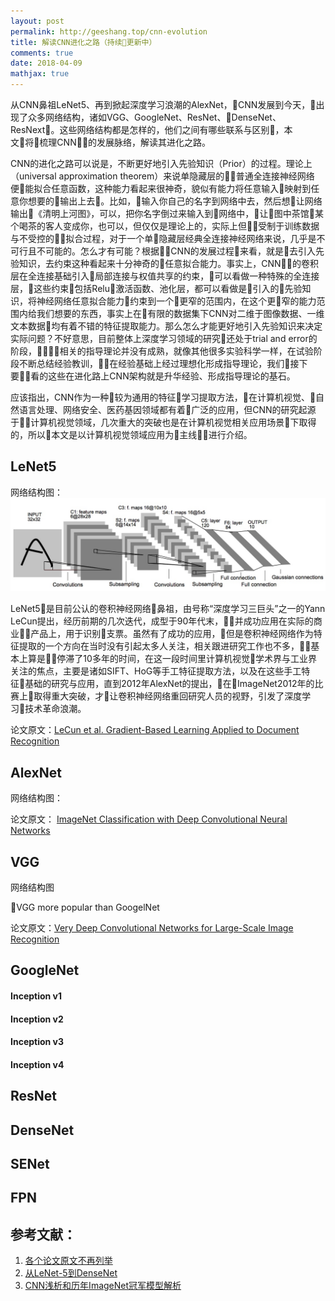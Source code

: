 ```yaml
---
layout: post
permalink: http://geeshang.top/cnn-evolution
title: 解读CNN进化之路（持续更新中）
comments: true
date: 2018-04-09
mathjax: true
---
```


从CNN鼻祖LeNet5、再到掀起深度学习浪潮的AlexNet，CNN发展到今天，出现了众多网络结构，诸如VGG、GoogleNet、ResNet、DenseNet、ResNext。这些网络结构都是怎样的，他们之间有哪些联系与区别，本文将梳理CNN的发展脉络，解读其进化之路。

CNN的进化之路可以说是，不断更好地引入先验知识（Prior）的过程。理论上（universal approximation theorem）来说单隐藏层的普通全连接神经网络便能拟合任意函数，这种能力看起来很神奇，貌似有能力将任意输入映射到任意你想要的输出上去。比如，输入你自己的名字到网络中去，然后想让网络输出《清明上河图》，可以，把你名字倒过来输入到网络中，让图中茶馆某个喝茶的客人变成你，也可以，但仅仅是理论上的，实际上但受制于训练数据与不受控的拟合过程，对于一个单隐藏层经典全连接神经网络来说，几乎是不可行且不可能的。怎么才有可能？根据CNN的发展过程来看，就是去引入先验知识，去约束这种看起来十分神奇的任意拟合能力。事实上，CNN的卷积层在全连接基础引入局部连接与权值共享的约束，可以看做一种特殊的全连接层，这些约束包括Relu激活函数、池化层，都可以看做是引入的先验知识，将神经网络任意拟合能力约束到一个更窄的范围内，在这个更窄的能力范围内给我们想要的东西，事实上在有限的数据集下CNN对二维于图像数据、一维文本数据均有着不错的特征提取能力。那么怎么才能更好地引入先验知识来决定实际问题？不好意思，目前整体上深度学习领域的研究还处于trial and error的阶段，相关的指导理论并没有成熟，就像其他很多实验科学一样，在试验阶段不断总结经验教训，在经验基础上经过理想化形成指导理论，我们接下要看的这些在进化路上CNN架构就是升华经验、形成指导理论的基石。

应该指出，CNN作为一种较为通用的特征学习提取方法，在计算机视觉、自然语言处理、网络安全、医药基因领域都有着广泛的应用，但CNN的研究起源于计算机视觉领域，几次重大的突破也是在计算机视觉相关应用场景下取得的，所以本文是以计算机视觉领域应用为主线进行介绍。

## LeNet5
网络结构图：![LeNet5](../assets/images/lenet5.jpeg)

LeNet5是目前公认的卷积神经网络鼻祖，由号称“深度学习三巨头”之一的Yann LeCun提出，经历前期的几次迭代，成型于90年代末，并成功应用在实际的商业产品上，用于识别支票。虽然有了成功的应用，但是卷积神经网络作为特征提取的一个方向在当时没有引起太多人关注，相关跟进研究工作也不多，基本上算是停滞了10多年的时间，在这一段时间里计算机视觉学术界与工业界关注的焦点，主要是诸如SIFT、HoG等手工特征提取方法，以及在这些手工特征基础的研究与应用，直到2012年AlexNet的提出，在ImageNet2012年的比赛上取得重大突破，才让卷积神经网络重回研究人员的视野，引发了深度学习技术革命浪潮。

论文原文：[LeCun et al. Gradient-Based Learning Applied to Document Recognition](http://10.3.200.202/cache/7/03/yann.lecun.com/b1a1c4acb57f1b447bfe36e103910875/lecun-01a.pdf)

## AlexNet
网络结构图：

论文原文：
[ImageNet Classification with Deep Convolutional Neural Networks](https://www.cs.toronto.edu/~fritz/absps/imagenet.pdf)
## VGG
网络结构图

VGG more popular than GoogelNet

论文原文：[Very Deep Convolutional Networks for Large-Scale Image Recognition](https://arxiv.org/pdf/1409.1556.pdf)
## GoogleNet
#### Inception v1
#### Inception v2
#### Inception v3
#### Inception v4
## ResNet
## DenseNet
## SENet
## FPN

## 参考文献：
1. [各个论文原文不再列举]()
2. [从LeNet-5到DenseNet](https://zhuanlan.zhihu.com/p/31006686)
3. [CNN浅析和历年ImageNet冠军模型解析](http://www.infoq.com/cn/articles/cnn-and-imagenet-champion-model-analysis)